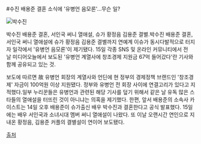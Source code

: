 #수진 배용준 결혼 소식에 '유병언 음모론'…무슨 일?


![박수진](http://photo.hankooki.com/newsphoto/v001/2015/05/15/ashleyr20150515201444_O_01_C_1.jpg)



박수진 배용준 결혼, 서인국 써니 열애설, 슈가 황정음 김용준 결별.박수진 배용준 결혼, 서인국 써니 열애설에 슈가 황정음 김용준 결별까지 
연예계 이슈가 동시다발적으로 터지자 일각에서 '유병언 음모론'이 제기됐다. 15일 각종 SNS 및 온라인 커뮤니티에서 
전날 미디어오늘에서 보도된 '유병언 계열사에 창조경제 지원금 67억 들어갔다'란 기사와 함께 공유되고 있는 것.

보도에 따르면 故 유병언 회장의 계열사와 언딘에 현 정부의 경제정책 브랜드인 '창조경제' 자금이 100억원 이상 지원됐다. 
정부와 유병언 전 회장 사이에 연결고리가 있다고 지적했다.일부 누리꾼들은 유병언과 관련된 해당 기사를 덮기 위해서 같은 날 
유독 많은 스타들의 열애설을 터뜨린 것이 아니냐는 의혹을 제기했다.
한편, 앞서 배용준의 소속사 카이스트는 14일 오후 배용준이 슈가출신 배우 박수진과 결혼한다고 공식 발표했다. 
15일에는 배우 서인국과 소녀시대 멤버 써니 열애설이 나왔다. 
또 이날 오랜시간 연인으로 지내온 황정음, 김용준 커플의 결별설이 연이어 보도됐다.


[출처](http://economy.hankooki.com/lpage/sports/201505/e20150515200240120390.htm)
